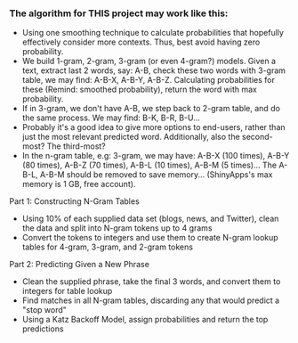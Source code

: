 ### The algorithm for THIS project may work like this:

* Using one smoothing technique to calculate probabilities that hopefully effectively consider more contexts. Thus, best avoid having zero probability.
* We build 1-gram, 2-gram, 3-gram (or even 4-gram?) models. Given a text, extract last 2 words, say: A-B, check these two words with 3-gram table, we may find: A-B-X, A-B-Y, A-B-Z. Calculating probabilities for these (Remind: smoothed probability), return the word with max probability.
* If in 3-gram, we don't have A-B, we step back to 2-gram table, and do the same process. We may find: B-K, B-R, B-U...
* Probably it's a good idea to give more options to end-users, rather than just the most relevant predicted word. Additionally, also the second-most? The third-most?
* In the n-gram table, e.g: 3-gram, we may have: A-B-X (100 times), A-B-Y (80 times), A-B-Z (70 times), A-B-L (10 times), A-B-M (5 times)... The A-B-L, A-B-M should be removed to save memory... (ShinyApps's max memory is 1 GB, free account).




Part 1: Constructing N-Gram Tables

* Using 10% of each supplied data set (blogs, news, and Twitter), clean the data and split into N-gram tokens up to 4 grams
* Convert the tokens to integers and use them to create N-gram lookup tables for 4-gram, 3-gram, and 2-gram tokens

Part 2: Predicting Given a New Phrase

* Clean the supplied phrase, take the final 3 words, and convert them to integers for table lookup
* Find matches in all N-gram tables, discarding any that would predict a "stop word"
* Using a Katz Backoff Model, assign probabilities and return the top predictions

